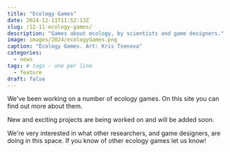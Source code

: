 ```yaml
---
title: "Ecology Games"
date: 2024-12-11T11:52:13Z
slug: /12-11-ecology-games/
description: "Games about ecology, by scientists and game designers."
image: images/2024/ecologyGames.png
caption: "Ecology Games. Art: Kris Tsenova"
categories:
  - news
tags: # tags - one per line  
  - feature
draft: false
---
```

We've been working on a number of ecology games.  On this site you can find out more about them. 

New and exciting projects are being worked on and will be added soon.

We're very interested in what other researchers, and game designers, are doing in this space. If you know of other ecology games let us know!
